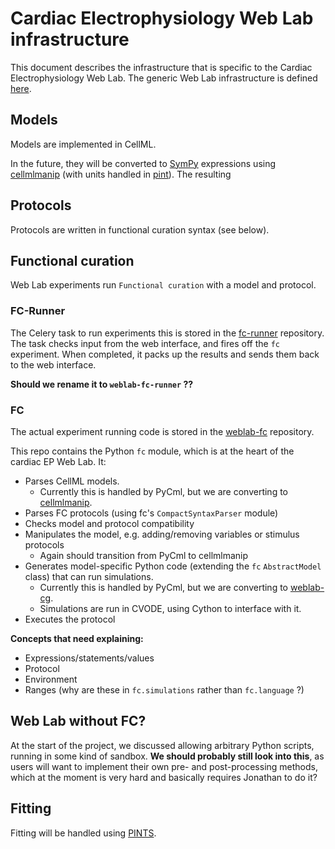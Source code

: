 # Cardiac Electrophysiology Web Lab infrastructure

This document describes the infrastructure that is specific to the Cardiac Electrophysiology Web Lab.
The generic Web Lab infrastructure is defined [here](./infrastructure.md).

## Models

Models are implemented in CellML.

In the future, they will be converted to [SymPy](https://www.sympy.org/en/docs.html) expressions using [cellmlmanip](https://github.com/ModellingWebLab/cellmlmanip) (with units handled in [pint](https://pint.readthedocs.io)).
The resulting 

## Protocols

Protocols are written in functional curation syntax (see below).

## Functional curation

Web Lab experiments run `Functional curation` with a model and protocol.

### FC-Runner

The Celery task to run experiments this is stored in the [fc-runner](https://github.com/ModellingWebLab/fc-runner/tree/master/fcws) repository.
The task checks input from the web interface, and fires off the `fc` experiment.
When completed, it packs up the results and sends them back to the web interface.

**Should we rename it to `weblab-fc-runner` ??**

### FC

The actual experiment running code is stored in the [weblab-fc](https://github.com/ModellingWebLab/weblab-fc) repository.

This repo contains the Python `fc` module, which is at the heart of the cardiac EP Web Lab.
It:

- Parses CellML models.
  - Currently this is handled by PyCml, but we are converting to [cellmlmanip](https://github.com/ModellingWebLab/cellmlmanip).
- Parses FC protocols (using fc's `CompactSyntaxParser` module)
- Checks model and protocol compatibility
- Manipulates the model, e.g. adding/removing variables or stimulus protocols
  - Again should transition from PyCml to cellmlmanip
- Generates model-specific Python code (extending the `fc` `AbstractModel` class) that can run simulations.
  - Currently this is handled by PyCml, but we are converting to [weblab-cg](https://github.com/ModellingWebLab/weblab-cg).
  - Simulations are run in CVODE, using Cython to interface with it.
- Executes the protocol


**Concepts that need explaining:**

- Expressions/statements/values
- Protocol
- Environment
- Ranges (why are these in `fc.simulations` rather than `fc.language` ?)

## Web Lab without FC?

At the start of the project, we discussed allowing arbitrary Python scripts, running in some kind of sandbox.
**We should probably still look into this**, as users will want to implement their own pre- and post-processing methods, which at the moment is very hard and basically requires Jonathan to do it?

## Fitting

Fitting will be handled using [PINTS](https://github.com/pints-team/pints).

